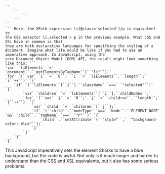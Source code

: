 ```
``
    ``
        ``
    ``
``
``` Here, the XPath expression li[@class='selected']/p is equivalent to
the CSS selector li.selected > p in the previous example. What CSS and XSL have in common is that
they are both declarative languages for specifying the styling of a document. Imagine what life would be like if you had to use an imperative approach. In JavaScript, using the
core Document Object Model (DOM) API, the result might look something like this: ```
`var` `liElements` `=` `document``.``getElementsByTagName``(``"li"``);`
`for` `(``var` `i` `=` `0``;` `i` `<` `liElements``.``length``;` `i``++``)` `{`
    `if` `(``liElements``[``i``].``className` `===` `"selected"``)` `{`
        `var` `children` `=` `liElements``[``i``].``childNodes``;`
        `for` `(``var` `j` `=` `0``;` `j` `<` `children``.``length``;` `j``++``)` `{`
            `var` `child` `=` `children``[``j``];`
            `if` `(``child``.``nodeType` `===` `Node``.``ELEMENT_NODE` `&&` `child``.``tagName` `===` `"P"``)` `{`
                `child``.``setAttribute``(``"style"``,` `"background-color: blue"``);`
            `}`
        `}`
    `}`
`}`
``` 
This JavaScript imperatively sets the element Sharks to have a blue background, but the code is
awful. Not only is it much longer and harder to understand than the CSS and XSL equivalents, but it
also has some serious problems: